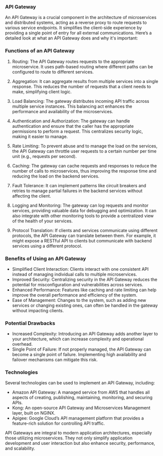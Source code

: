### API Gateway

An API Gateway is a crucial component in the architecture of microservices and distributed systems, acting as a reverse proxy to route requests to various service endpoints. It simplifies the client-side experience by providing a single point of entry for all external communications. Here’s a detailed look at what an API Gateway does and why it's important:

### Functions of an API Gateway

1. Routing: The API Gateway routes requests to the appropriate microservice. It uses path-based routing where different paths can be configured to route to different services.

2. Aggregation: It can aggregate results from multiple services into a single response. This reduces the number of requests that a client needs to make, simplifying client logic.

3. Load Balancing: The gateway distributes incoming API traffic across multiple service instances. This balancing act enhances the performance and availability of the microservices.

4. Authentication and Authorization: The gateway can handle authentication and ensure that the caller has the appropriate permissions to perform a request. This centralizes security logic, making it easier to manage.

5. Rate Limiting: To prevent abuse and to manage the load on the services, the API Gateway can throttle user requests to a certain number per time unit (e.g., requests per second).

6. Caching: The gateway can cache requests and responses to reduce the number of calls to microservices, thus improving the response time and reducing the load on the backend services.

7. Fault Tolerance: It can implement patterns like circuit breakers and retries to manage partial failures in the backend services without affecting the client.

8. Logging and Monitoring: The gateway can log requests and monitor services, providing valuable data for debugging and optimization. It can also integrate with other monitoring tools to provide a centralized view of the health of your services.

9. Protocol Translation: If clients and services communicate using different protocols, the API Gateway can translate between them. For example, it might expose a RESTful API to clients but communicate with backend services using a different protocol.

### Benefits of Using an API Gateway

- Simplified Client Interaction: Clients interact with one consistent API instead of managing individual calls to multiple microservices.
- Improved Security: Centralizing security in the API Gateway reduces the potential for misconfiguration and vulnerabilities across services.
- Enhanced Performance: Features like caching and rate limiting can help improve the overall performance and efficiency of the system.
- Ease of Management: Changes to the system, such as adding new services or changing existing ones, can often be handled in the gateway without impacting clients.

### Potential Drawbacks

- Increased Complexity: Introducing an API Gateway adds another layer to your architecture, which can increase complexity and operational overhead.
- Single Point of Failure: If not properly managed, the API Gateway can become a single point of failure. Implementing high availability and failover mechanisms can mitigate this risk.

### Technologies

Several technologies can be used to implement an API Gateway, including:
- Amazon API Gateway: A managed service from AWS that handles all aspects of creating, publishing, maintaining, monitoring, and securing APIs.
- Kong: An open-source API Gateway and Microservices Management layer, built on NGINX.
- Apigee: Google Cloud’s API management platform that provides a feature-rich solution for controlling API traffic.

API Gateways are integral to modern application architectures, especially those utilizing microservices. They not only simplify application development and user interaction but also enhance security, performance, and scalability.